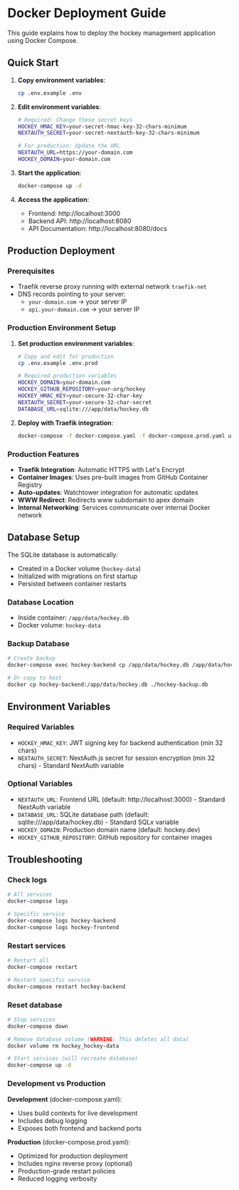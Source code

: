 # Docker Deployment Guide

This guide explains how to deploy the hockey management application using Docker Compose.

## Quick Start

1. **Copy environment variables**:
   ```bash
   cp .env.example .env
   ```

2. **Edit environment variables**:
   ```bash
   # Required: Change these secret keys
   HOCKEY_HMAC_KEY=your-secret-hmac-key-32-chars-minimum
   NEXTAUTH_SECRET=your-secret-nextauth-key-32-chars-minimum
   
   # For production: Update the URL
   NEXTAUTH_URL=https://your-domain.com
   HOCKEY_DOMAIN=your-domain.com
   ```

3. **Start the application**:
   ```bash
   docker-compose up -d
   ```

4. **Access the application**:
   - Frontend: http://localhost:3000
   - Backend API: http://localhost:8080
   - API Documentation: http://localhost:8080/docs

## Production Deployment

### Prerequisites
- Traefik reverse proxy running with external network `traefik-net`
- DNS records pointing to your server:
  - `your-domain.com` → your server IP
  - `api.your-domain.com` → your server IP

### Production Environment Setup

1. **Set production environment variables**:
   ```bash
   # Copy and edit for production
   cp .env.example .env.prod
   
   # Required production variables
   HOCKEY_DOMAIN=your-domain.com
   HOCKEY_GITHUB_REPOSITORY=your-org/hockey
   HOCKEY_HMAC_KEY=your-secure-32-char-key
   NEXTAUTH_SECRET=your-secure-32-char-secret
   DATABASE_URL=sqlite:///app/data/hockey.db
   ```

2. **Deploy with Traefik integration**:
   ```bash
   docker-compose -f docker-compose.yaml -f docker-compose.prod.yaml up -d
   ```

### Production Features
- **Traefik Integration**: Automatic HTTPS with Let's Encrypt
- **Container Images**: Uses pre-built images from GitHub Container Registry
- **Auto-updates**: Watchtower integration for automatic updates
- **WWW Redirect**: Redirects www subdomain to apex domain
- **Internal Networking**: Services communicate over internal Docker network

## Database Setup

The SQLite database is automatically:
- Created in a Docker volume (`hockey-data`)
- Initialized with migrations on first startup
- Persisted between container restarts

### Database Location
- Inside container: `/app/data/hockey.db`
- Docker volume: `hockey-data`

### Backup Database
```bash
# Create backup
docker-compose exec hockey-backend cp /app/data/hockey.db /app/data/hockey-backup-$(date +%Y%m%d).db

# Or copy to host
docker cp hockey-backend:/app/data/hockey.db ./hockey-backup.db
```

## Environment Variables

### Required Variables
- `HOCKEY_HMAC_KEY`: JWT signing key for backend authentication (min 32 chars)
- `NEXTAUTH_SECRET`: NextAuth.js secret for session encryption (min 32 chars) - Standard NextAuth variable

### Optional Variables
- `NEXTAUTH_URL`: Frontend URL (default: http://localhost:3000) - Standard NextAuth variable
- `DATABASE_URL`: SQLite database path (default: sqlite:///app/data/hockey.db) - Standard SQLx variable
- `HOCKEY_DOMAIN`: Production domain name (default: hockey.dev)
- `HOCKEY_GITHUB_REPOSITORY`: GitHub repository for container images

## Troubleshooting

### Check logs
```bash
# All services
docker-compose logs

# Specific service
docker-compose logs hockey-backend
docker-compose logs hockey-frontend
```

### Restart services
```bash
# Restart all
docker-compose restart

# Restart specific service
docker-compose restart hockey-backend
```

### Reset database
```bash
# Stop services
docker-compose down

# Remove database volume (WARNING: This deletes all data)
docker volume rm hockey_hockey-data

# Start services (will recreate database)
docker-compose up -d
```

### Development vs Production

**Development** (docker-compose.yaml):
- Uses build contexts for live development
- Includes debug logging
- Exposes both frontend and backend ports

**Production** (docker-compose.prod.yaml):
- Optimized for production deployment
- Includes nginx reverse proxy (optional)
- Production-grade restart policies
- Reduced logging verbosity